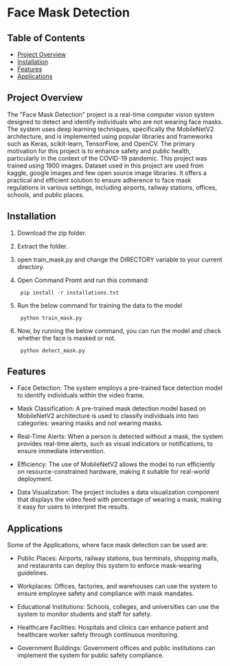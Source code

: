 # Face Mask Detection

## Table of Contents

- [Project Overview](#project-overview)
- [Installation](#installation)
- [Features](#features)
- [Applications](#applications)

## Project Overview

The "Face Mask Detection" project is a real-time computer vision system designed to detect and identify individuals who are not wearing face masks. The system uses deep learning techniques, specifically the MobileNetV2 architecture, and is implemented using popular libraries and frameworks such as Keras, scikit-learn, TensorFlow, and OpenCV. The primary motivation for this project is to enhance safety and public health, particularly in the context of the COVID-19 pandemic. This project was trained using 1900 images. Dataset used in this project are used from kaggle, google images and few open source image libraries. It offers a practical and efficient solution to ensure adherence to face mask regulations in various settings, including airports, railway stations, offices, schools, and public places.

## Installation

1. Download the zip folder.
2. Extract the folder.
3. open train_mask.py and change the DIRECTORY variable to your current directory.
4. Open Command Promt and run this command:

        pip install -r installations.txt

5. Run the below command for training the data to the model

        python train_mask.py

6. Now, by running the below command, you can run the model and check whether the face is masked or not.

        python detect_mask.py

## Features

* Face Detection: The system employs a pre-trained face detection model to identify individuals within the video frame.

* Mask Classification: A pre-trained mask detection model based on MobileNetV2 architecture is used to classify individuals into two categories: wearing masks and not wearing masks.

* Real-Time Alerts: When a person is detected without a mask, the system provides real-time alerts, such as visual indicators or notifications, to ensure immediate intervention.

* Efficiency: The use of MobileNetV2 allows the model to run efficiently on resource-constrained hardware, making it suitable for real-world deployment.

* Data Visualization: The project includes a data visualization component that displays the video feed with percentage of wearing a mask, making it easy for users to interpret the results.

## Applications

Some of the Applications, where face mask detection can be used are:
 
* Public Places: Airports, railway stations, bus terminals, shopping malls, and restaurants can deploy this system to enforce mask-wearing guidelines.

* Workplaces: Offices, factories, and warehouses can use the system to ensure employee safety and compliance with mask mandates.

* Educational Institutions: Schools, colleges, and universities can use the system to monitor students and staff for safety.

* Healthcare Facilities: Hospitals and clinics can enhance patient and healthcare worker safety through continuous monitoring.

* Government Buildings: Government offices and public institutions can implement the system for public safety compliance.